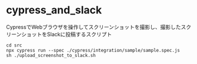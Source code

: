 # cypress_and_slack
CypressでWebブラウザを操作してスクリーンショットを撮影し、撮影したスクリーンショットをSlackに投稿するスクリプト

```
cd src
npx cypress run --spec ./cypress/integration/sample/sample.spec.js
sh ./upload_screenshot_to_slack.sh
```
